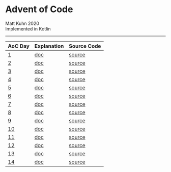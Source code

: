 # Advent of Code
Matt Kuhn 2020
<br>Implemented in Kotlin
<hr>

| AoC Day | Explanation | Source Code |
|-----|-----|--------|
| [1](https://adventofcode.com/2020/day/1) | [doc](/doc/day1.md) | [source](/src/main/kotlin/day1) |
| [2](https://adventofcode.com/2020/day/2) | [doc](/doc/day2.md) | [source](/src/main/kotlin/day2) |
| [3](https://adventofcode.com/2020/day/3) | [doc](/doc/day3.md) | [source](/src/main/kotlin/day3) |
| [4](https://adventofcode.com/2020/day/4) | [doc](/doc/day4.md) | [source](/src/main/kotlin/day4) |
| [5](https://adventofcode.com/2020/day/5) | [doc](/doc/day5.md) | [source](/src/main/kotlin/day5) |
| [6](https://adventofcode.com/2020/day/6) | [doc](/doc/day6.md) | [source](/src/main/kotlin/day6) |
| [7](https://adventofcode.com/2020/day/7) | [doc](/doc/day7.md) | [source](/src/main/kotlin/day7) |
| [8](https://adventofcode.com/2020/day/8) | [doc](/doc/day8.md) | [source](/src/main/kotlin/day8) |
| [9](https://adventofcode.com/2020/day/9) | [doc](/doc/day9.md) | [source](/src/main/kotlin/day9) |
| [10](https://adventofcode.com/2020/day/10) | [doc](/doc/day10.md) | [source](/src/main/kotlin/day10) |
| [11](https://adventofcode.com/2020/day/11) | [doc](/doc/day11.md) | [source](/src/main/kotlin/day11) |
| [12](https://adventofcode.com/2020/day/12) | [doc](/doc/day12.md) | [source](/src/main/kotlin/day12) |
| [13](https://adventofcode.com/2020/day/13) | [doc](/doc/day13.md) | [source](/src/main/kotlin/day13) |
| [14](https://adventofcode.com/2020/day/14) | [doc](/doc/day14.md) | [source](/src/main/kotlin/day14) |